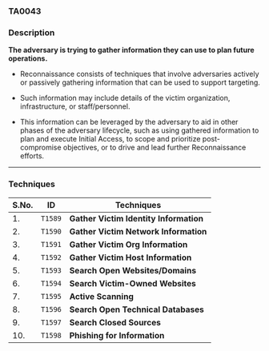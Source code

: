 ### TA0043

### Description 

**The adversary is trying to gather information they can use to plan future operations.**

- Reconnaissance consists of techniques that involve adversaries actively or passively gathering information that can be used to support targeting.

- Such information may include details of the victim organization, infrastructure, or staff/personnel.

- This information can be leveraged by the adversary to aid in other phases of the adversary lifecycle, such as using gathered information to plan and execute Initial Access, to scope and prioritize post-compromise objectives, or to drive and lead further Reconnaissance efforts.

---

### Techniques 

| S.No. | ID | Techniques |
| --- | --- | --- |
| 1. | `T1589` | **Gather Victim Identity Information** |
| 2. | `T1590` | **Gather Victim Network Information** |
| 3. | `T1591` | **Gather Victim Org Information** |
| 4. | `T1592` | **Gather Victim Host Information** |
| 5. | `T1593` | **Search Open Websites/Domains** |
| 6. | `T1594` | **Search Victim-Owned Websites** |
| 7. | `T1595` | **Active Scanning** |
| 8. | `T1596` | **Search Open Technical Databases** |
| 9. | `T1597` | **Search Closed Sources** |
| 10. | `T1598` | **Phishing for Information** |